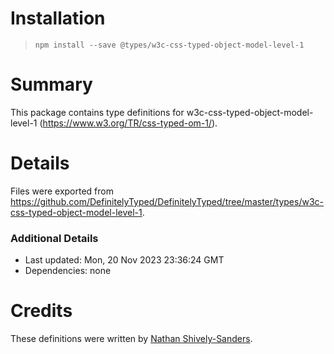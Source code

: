 # Installation
> `npm install --save @types/w3c-css-typed-object-model-level-1`

# Summary
This package contains type definitions for w3c-css-typed-object-model-level-1 (https://www.w3.org/TR/css-typed-om-1/).

# Details
Files were exported from https://github.com/DefinitelyTyped/DefinitelyTyped/tree/master/types/w3c-css-typed-object-model-level-1.

### Additional Details
 * Last updated: Mon, 20 Nov 2023 23:36:24 GMT
 * Dependencies: none

# Credits
These definitions were written by [Nathan Shively-Sanders](https://github.com/sandersn).
